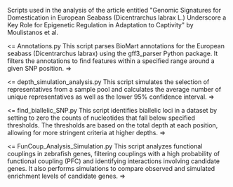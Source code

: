Scripts used in the analysis of the article entitled "Genomic Signatures for Domestication in European Seabass (Dicentrarchus labrax L.) 
Underscore a Key Role for Epigenetic Regulation in Adaptation to Captivity" by Moulistanos et al.

<=
Annotations.py
This script parses BioMart annotations for the European seabass (Dicentrarchus labrax) 
using the gff3_parser Python package. It filters the annotations 
to find features within a specified range around a given SNP position.
=>

<=
depth_simulation_analysis.py
This script simulates the selection of representatives from a sample pool 
and calculates the average number of unique representatives 
as well as the lower 95% confidence interval.
=>

<=
find_biallelic_SNP.py
This script identifies biallelic loci in a dataset 
by setting to zero the counts of nucleotides 
that fall below specified thresholds. 
The thresholds are based on the total depth at each position, 
allowing for more stringent criteria at higher depths.
=>

<=
FunCoup_Analysis_Simulation.py
This script analyzes functional couplings in zebrafish genes, 
filtering couplings with a high probability of functional coupling (PFC) 
and identifying interactions involving candidate genes. 
It also performs simulations to compare observed and simulated enrichment levels of candidate genes.
=>
